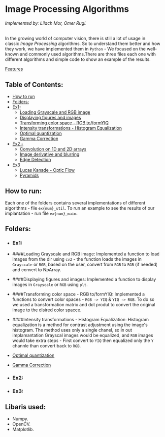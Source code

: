 # Image Processing Algorithms
###### *Implemented by: Lilach Mor, Omer Rugi.*

In the growing world of computer vision, there is still a lot of usage in classic *Image Processing* algorithms.
So to understand them better and how they work, we have implemented them in `Python` - We focused on the well-known and commonly used algorithms.There are three files each one with different algorithms and simple code to show an example of the results.


[Features](#features)
<a name="features"></a>

## Table of Contents:
* [How to run](#HowTo)
* [Folders:](#Folders)
 * [Ex1-](#Ex1)
   * [Loading Grayscale and RGB image](#ImageLoading)
   * [Displaying figures and images](#ImageDisplay)
   * [Transforming color space - RGB to/formYIQ](#RGB_YIQ)
   * [Intensity transformations - Histogram Equalization](#HistEq)
   * [Optimal quantization](#Quant)
   * [Gamma Correction](#Gamma)
 * [Ex2 -](#Ex2)
   * [Convolution on 1D and 2D arrays](#Conv)
   * [Image derivative and blurring](#DerevBlur)
   * [Edge Detection](#EdgeDetection)
 * [Ex3](#Ex3)
   * [Lucas Kanade - Optic Flow](#LK)
   * [Pyramids](#Pyr)



<a name = "HowTo"></a>
## How to run:
Each one of the folders contains several implementations of different algorithms - file `ex{num}_util`.
To run an example to see the results of our implantation - run file `ex{num}_main`.

<a name = "Folders"></a>
## Folders:
<a name = "Ex1"></a>
* ### Ex1:
<a name = "ImageLoading"></a>
  * ####Loading Grayscale and RGB image:
  Implemented a function to load images from the dir using `cv2` - the function loads the images in `Grayscale` or `RGB`, based on the user, convert from `BGR` to `RGB` (if needed) and convert to NpArray.
<a name = "ImageDisplay"></a>
  * ####Displaying figures and images:
  Implemented a function to display images in `Grayscale` or `RGB` using `plt`.
<a name = "RGB_YIQ"></a>
  * ####Transforming color space - RGB to/formYIQ:
  Implemented a functions to convert color spaces - `RGB -> YIQ` & `YIQ -> RGB`.
  To do so we used a transformation matrix and dot produt to convert the original image to the disired color spacce.
<a name = "HistEq"></a>
  * ####Intensity transformations - Histogram Equalization:
  Histogram equalization is a method for contrast adjustment using the image's histogram.
  The method uses only a single chanel, so in out implamantation Grayscal images would be equalized, and `RGB` images would take extra steps - First convert to `YIQ` then equalized only the `Y` channle than convert back to `RGB`.
  
  
   * [Optimal quantization](#Quant)
   * [Gamma Correction](#Gamma)
<a name = "Ex2"></a>
* ### Ex2:


<a name = "Ex3"></a>
* ### Ex3:

## Libaris used:
* Numpy.
* OpenCV.
* Matplotlib.

